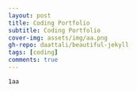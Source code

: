 ```yaml
---
layout: post
title: Coding Portfolio
subtitle: Coding Portfolio
cover-img: assets/img/aa.png
gh-repo: daattali/beautiful-jekyll
tags: [coding]
comments: true
---
```


`1aa`
